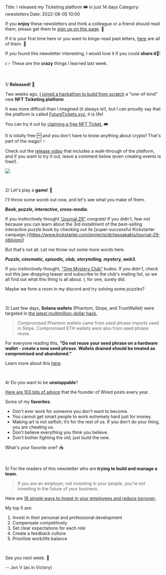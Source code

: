 Title: I released my Ticketing platform 🎟️ in just 14 days
Category: newsletters
Date: 2022-08-05 10:00

If you **enjoy** these newsletters and think a colleague or a friend should read them, please get them to [sign up on this page](https://jon.io/). 📝

If it is your first time here or you want to binge-read past letters, [here](https://jon.io/category/newsletters) are all of them. 📰

If you found this newsletter interesting, I would love it if you could **share it**🔗!

👉 These are the **crazy** things I learned last week.

<br>

1/ **Released!** 🎉

Two weeks ago, [I joined a hackathon to build from scratch](https://jon.io/creating-the-most-epic-nft-ticketing-platform-in-14-days) a "one-of-kind" new **NFT Ticketing platform**.

It was more difficult than I imagined (it always is!), but I can proudly say that the platform is called [FutureTickets.xyz](https://futuretickets.xyz/), it is life!

You can try it out by [claiming a free NFT Ticket.](https://futuretickets.xyz/e/your-first-nft-ticket_91nox70YHN)  🎟️

It is totally free 🆓 and you don't have to know anything about crypto! That's part of the magic! ✨

Check out the [release video](https://www.youtube.com/watch?v=21IE5Tmh-nM) that includes a walk-through of the platform, and if you want to try it out, leave a comment below (even creating events is free!).

![](https://sendfoxprod.b-cdn.net/media/CeuWcKLGtqAVvKEJ3TTVxFGp0BMvPp75GJRKk72O16325)

<br>

2/ Let's play a **game**! 🎲

I'll throw some _words_ out now, and let's see what you make of them.

_**Book, puzzle, interactive, cross-media.**_

If you instinctively thought ["Journal 29"](https://journal29.com/) congrats! If you didn't, fear not because you can learn about the 3rd installment of the best-selling interactive puzzle book by checking out its [super-successful Kickstarter campaign.}(https://www.kickstarter.com/projects/dchassapakis/journal-29-oblivion/)

But that's not all. Let me throw out some more words here. 

_**Puzzle, cinematic, episodic, club, storytelling, mystery, web3.**_

If you instinctively thought, ["One Mystery Club"](https://onemystery.club/) kudos. If you didn't, check out this jaw-dropping teaser and subscribe to the club's mailing list, so we all find out what this thing is all about. I, for one, surely did.

Maybe we form a room in my discord and try solving some puzzles?

<br>

3/ Last few days, **Solana wallets** (Phantom, Slope, and TrustWallet) were targeted in [the latest multimillion-dollar hack.](https://www.coindesk.com/markets/2022/08/03/phantom-wallet-exploit-drains-millions-in-sol-tokens/)

> Compromised Phantom wallets came from seed phrase imports used in Slope. Compromised ETH wallets were also from seed phrase reuse.

For everyone reading this, **"Do not reuse your seed phrase on a hardware wallet - create a new seed phrase. Wallets drained should be treated as compromised and abandoned."**  

Learn more about this [here](https://www.cnbc.com/2022/08/03/hackers-attack-solana-crypto-stealing-millions.html).

<br>

4/ Do you want to be **unstoppable**?

[Here are 103 bits of advice](https://kk.org/thetechnium/103-bits-of-advice-i-wish-i-had-known) that the founder of Wired posts every year.


Some of my **favorites**:

- Don't ever work for someone you don't want to become.
- You cannot get smart people to work extremely hard just for money.
- Making art is not selfish; it’s for the rest of us. If you don’t do your thing, you are cheating us.
- Don't believe everything you think you believe.
- Don't bother fighting the old; just build the new.


What's your favorite one? 📥

<br>

5/ For the readers of this newsletter who are **trying to build and manage a team.**

> If you are an employer, not investing in your people, you're not investing in the future of your business.

Here are [16 simple ways to invest in your employees and reduce turnover.](https://wheniwork.com/blog/reduce-employee-turnover?fbclid=IwAR3HZ5lOib6_f_D_fKfP5AJXAMJ20ppWM-7gS9AzsNlx9In6Wj---Ou9P3I)

My top 5 are: 

1. Invest in their personal and professional development
2. Compensate competitively
3. Set clear expectations for each role
4. Create a feedback culture
5. Prioritize work/life balance

<br>


See you next week. 🚀

-- Jon V (as in Victory)
